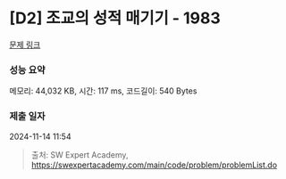 # [D2] 조교의 성적 매기기 - 1983 

[문제 링크](https://swexpertacademy.com/main/code/problem/problemDetail.do?contestProbId=AV5PwGK6AcIDFAUq) 

### 성능 요약

메모리: 44,032 KB, 시간: 117 ms, 코드길이: 540 Bytes

### 제출 일자

2024-11-14 11:54



> 출처: SW Expert Academy, https://swexpertacademy.com/main/code/problem/problemList.do